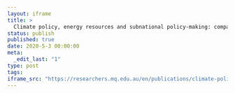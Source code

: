 ```yaml
---
layout: iframe
title: >
  Climate policy, energy resources and subnational policy-making: comparative policy study of Hawaii and Victoria
status: publish
published: true
date: 2020-5-3 00:00:00
meta:
  _edit_last: "1"
type: post
tags:
iframe_src: "https://researchers.mq.edu.au/en/publications/climate-policy-energy-resources-and-subnational-policy-making-com"
---
```

        